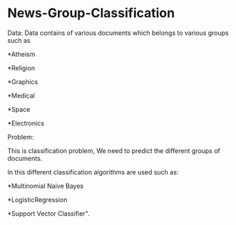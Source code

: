 # News-Group-Classification
Data:
Data contains of various documents which belongs to various groups such as

*Atheism

*Religion

*Graphics

*Medical

*Space

*Electronics


Problem:

This is classification problem, We need to predict the different groups of documents.

In this different classification algorithms are used such as:

*Multinomial Naive Bayes

*LogisticRegression

*Support Vector Classifier".
